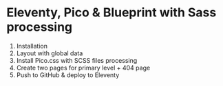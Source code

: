 # Eleventy, Pico & Blueprint with Sass processing

1. Installation
2. Layout with global data
3. Install Pico.css with SCSS files processing
4. Create two pages for primary level + 404 page
5. Push to GitHub & deploy to Eleventy